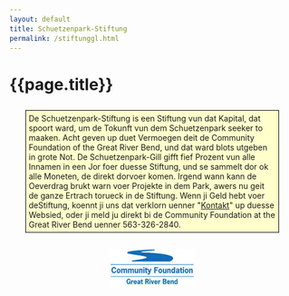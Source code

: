 ```yaml
---
layout: default
title: Schuetzenpark-Stiftung
permalink: /stiftunggl.html
---
```


# {{page.title}}

<div style="border: solid 1px black;background-color:#ffffcc;padding:5px;margin:2em;">
De Schuetzenpark-Stiftung is een Stiftung vun dat Kapital, dat spoort ward, um de Tokunft vun dem Schuetzenpark seeker to maaken. Acht geven up duet Vermoegen deit de Community Foundation of the Great River Bend, und dat ward blots utgeben in grote Not. De Schuetzenpark-Gill gifft fief Prozent vun alle Innamen in een Jor foer duesse Stiftung, und se sammelt dor ok alle Moneten, de direkt dorvoer komen. Irgend wann kann de Oeverdrag brukt warn voer Projekte in dem Park, awers nu geit de ganze Ertrach torueck in de Stiftung. Wenn ji Geld hebt voer deStiftung, koennt ji uns dat verklorn uenner "<a href="contactgl.html">Kontakt</a>" up duesse Websied, oder ji meld ju direkt bi de Community Foundation at the Great River Bend uenner 563-326-2840.
</div>

<div style="text-align: center;"><a href="http://www.cfgrb.org" style="border:none;">
<img alt="Community Foundation - Great River Bend" src="/assets/images/CFGRBLogo.jpg">
</a></div>
